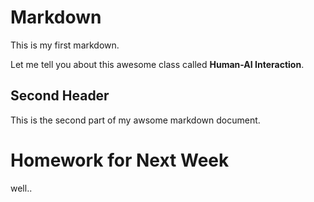 # Markdown

This is my first markdown.

Let me tell you about this awesome class called **Human-AI Interaction**.

## Second Header

This is the second part of my awsome markdown document.

# Homework for Next Week

well..